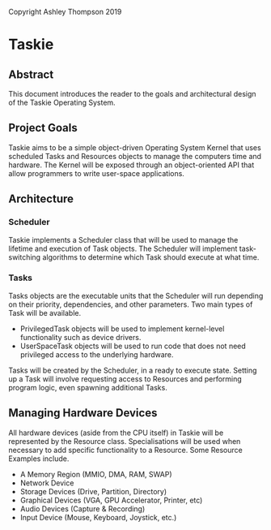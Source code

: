 Copyright Ashley Thompson 2019

# Taskie

## Abstract
This document introduces the reader to the goals and architectural design of the 
Taskie Operating System.

## Project Goals
Taskie aims to be a simple object-driven Operating System Kernel that uses scheduled 
Tasks and Resources objects to manage the computers time and hardware. The Kernel 
will be exposed through an object-oriented API that allow programmers to write 
user-space applications.

## Architecture

### Scheduler
Taskie implements a Scheduler class that will be used to manage the lifetime and 
execution of Task objects. The Scheduler will implement task-switching algorithms 
to determine which Task should execute at what time.

### Tasks
Tasks objects are the executable units that the Scheduler will run depending on 
their priority, dependencies, and other parameters. Two main types of Task will 
be available.

* PrivilegedTask objects will be used to implement kernel-level functionality 
  such as device drivers. 
* UserSpaceTask objects will be used to run code that does not need privileged 
  access to the underlying hardware.

Tasks will be created by the Scheduler, in a ready to execute state. Setting up 
a Task will involve requesting access to Resources and performing program logic, 
even spawning additional Tasks.

## Managing Hardware Devices

All hardware devices (aside from the CPU itself) in Taskie will be represented 
by the Resource class. Specialisations will be used when necessary to add specific 
functionality to a Resource. Some Resource Examples include.

* A Memory Region (MMIO, DMA, RAM, SWAP)
* Network Device
* Storage Devices (Drive, Partition, Directory)
* Graphical Devices (VGA, GPU Accelerator, Printer, etc)
* Audio Devices (Capture & Recording)
* Input Device (Mouse, Keyboard, Joystick, etc.)

